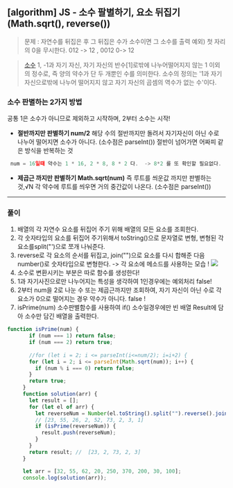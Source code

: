 ## [algorithm] JS - 소수 팔별하기,  요소 뒤집기 (Math.sqrt(), reverse())

> 문제 : 자연수를 뒤집은 후 그 뒤집은 수가 소수이면 그 소수를 출력
>    예외) 첫 자리의 0을 무시한다. 012 -> 12 , 0012 0-> 12

>[소수](https://namu.wiki/w/%EC%86%8C%EC%88%98(%EC%88%98%EB%A1%A0))
>1, -1과 자기 자신, 자기 자신의 반수[1]로밖에 나누어떨어지지 않는 1 이외의 정수로, 즉 양의 약수가 단 두 개뿐인 수를 의미한다.
>소수의 정의는 '1과 자기 자신으로밖에 나누어 떨어지지 않고 자기 자신의 곱셈의 역수가 없는 수'이다.


### 소수 판별하는 2가지 방법
공통 1은 소수가 아니므로 제외하고 시작하며, 2부터 소수는 시작!
- **절반까지만 판별하기 num/2**
 해당 수의 절반까지만 돌려서 자기자신이 아닌 수로 나누어 떨어지면 소수가 아니다. (소수점은 parseInt())
  절반이 넘어가면 어짜피 같은 방식을 반복하는 것


```js
 num = 16일때 약수는 1 * 16, 2 * 8, 8 * 2 다.  -> 8*2 를 또 확인할 필요없다.
```
- **제곱근 까지만 판별하기 Math.sqrt(num)**
  즉 루트를 씌운값 까지만 판별하는 것,√N  각 약수에 루트를 씌우면 거의 중간값이 나온다. (소수점은 parseInt())
****



### 풀이
1. 배열의 각 자연수 요소를 뒤집어 주기 위해 배열의 모든 요소를 조회한다.
2. 각 숫자타입의 요소를 뒤집어 주기위해서 toString()으로 문자열로 변형, 변형된 각 요소를split("')으로 쪼개 나눠준다. 
3. reverse로 각 요소의 순서를 뒤집고, join("")으로 요소를 다시 합해준 다음 number()로 숫자타입으로 변형한다.
-> 각 요소에 메소드를 사용하는 모습 ! ![](https://images.velog.io/images/estell/post/fec8cd78-66c2-4538-9d7c-0c665f89f723/%E1%84%89%E1%85%B3%E1%84%8F%E1%85%B3%E1%84%85%E1%85%B5%E1%86%AB%E1%84%89%E1%85%A3%E1%86%BA%202022-02-13%20%E1%84%8B%E1%85%A9%E1%84%92%E1%85%AE%204.31.32.png)
4. 소수로 변환시키는 부분은 따로 함수를 생성한다! 
5. 1과 자기사진으로만 나누어지는 특성을 생각하여 1인경우에는 예외처리 false!
6. 2부터 num을 2로 나눈 수 또는 제곱근까지만 조회하여, 자기 자신이 아닌 수로 각 요소가 0으로 떨어지는 경우 약수가 아니다. false !
7. isPrime(num) 소수판별함수를 사용하여 if() 소수일경우에만 빈 배열 Result에 담아 소수만 담긴 배열을 출력한다.


 ```js
 function isPrime(num) {
        if (num === 1) return false;
   		if (num === 2) return true;
        
        //for (let i = 2; i <= parseInt(i<=num/2); i=i+2) {
        for (let i = 2; i <= parseInt(Math.sqrt(num)); i++) {
          if (num % i === 0) return false;
        }
        return true;
      }
      function solution(arr) {
        let result = [];
        for (let el of arr) {
          let reverseNum = Number(el.toString().split("").reverse().join(""));
          // [23, 55, 26, 2, 52, 73, 2, 3, 1]
          if (isPrime(reverseNum)) {
            result.push(reverseNum);
          }
        }
        return result; //  [23, 2, 73, 2, 3]
      }

      let arr = [32, 55, 62, 20, 250, 370, 200, 30, 100];
      console.log(solution(arr));